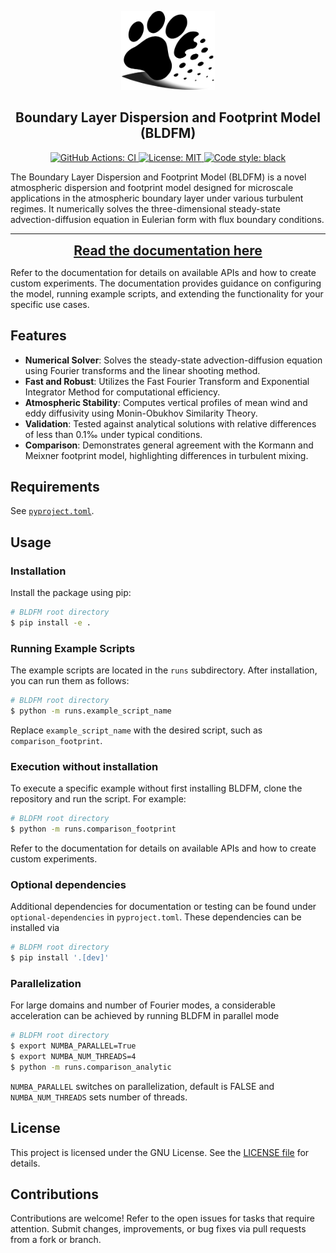 <p align="center">
  <a href="https://github.com/SchlutowSM2Group/BLFDM">
  <img alt="BLDFM Logo" src="docs/source/_static/logo.png" width=150px>
  </a>
</p>

<h2 align="center">Boundary Layer Dispersion and Footprint Model (BLDFM)</h2>

<p align="center">
<a href="https://github.com/SchlutowSM2Group/BLFDM/actions/workflows/ci.yml">
<img alt="GitHub Actions: CI" src="https://img.shields.io/github/actions/workflow/status/SchlutowSM2Group/BLFDM/ci.yml?logo=github&label=ci">
</a>
<a href="https://www.gnu.org/licenses/gpl-3.0">
<img alt="License: MIT" src="https://img.shields.io/badge/License-GPLv3-blue.svg">
</a>
<a href="https://github.com/psf/black">
<img alt="Code style: black" src="https://img.shields.io/badge/code%20style-black-000000.svg">
</a>
</p>

The Boundary Layer Dispersion and Footprint Model (BLDFM) is a novel atmospheric dispersion and footprint model designed for microscale applications in the atmospheric boundary layer under various turbulent regimes. It numerically solves the three-dimensional steady-state advection-diffusion equation in Eulerian form with flux boundary conditions.

---

<p align="center">
  <a href="https://schlutowsm2group.github.io/BLDFM/" style="font-size: 1.5em; font-weight: bold;">
    Read the documentation here
  </a>
</p>

Refer to the documentation for details on available APIs and how to create custom experiments. The documentation provides guidance on configuring the model, running example scripts, and extending the functionality for your specific use cases.

<!-- --- -->

## Features

- **Numerical Solver**: Solves the steady-state advection-diffusion equation using Fourier transforms and the linear shooting method.
- **Fast and Robust**: Utilizes the Fast Fourier Transform and Exponential Integrator Method for computational efficiency.
- **Atmospheric Stability**: Computes vertical profiles of mean wind and eddy diffusivity using Monin-Obukhov Similarity Theory.
- **Validation**: Tested against analytical solutions with relative differences of less than 0.1‰ under typical conditions.
- **Comparison**: Demonstrates general agreement with the Kormann and Meixner footprint model, highlighting differences in turbulent mixing.

<!-- --- -->

## Requirements

See [`pyproject.toml`](https://github.com/SchlutowSM2Group/BLFDM/blob/main/pyproject.toml).

<!-- --- -->

## Usage

### Installation

Install the package using pip:

```bash
# BLDFM root directory
$ pip install -e .
```

### Running Example Scripts
The example scripts are located in the `runs` subdirectory. After installation, you can run them as follows:
```bash
# BLDFM root directory
$ python -m runs.example_script_name
```
Replace `example_script_name` with the desired script, such as `comparison_footprint`.

### Execution without installation
To execute a specific example without first installing BLDFM, clone the repository and run the script. For example:
```bash
# BLDFM root directory
$ python -m runs.comparison_footprint
```

Refer to the documentation for details on available APIs and how to create custom experiments.

### Optional dependencies
Additional dependencies for documentation or testing can be found under `optional-dependencies` in `pyproject.toml`. These dependencies can be installed via
```bash
# BLDFM root directory
$ pip install '.[dev]'
```

### Parallelization
For large domains and number of Fourier modes, a considerable acceleration can be achieved by running BLDFM in parallel mode
```bash
# BLDFM root directory
$ export NUMBA_PARALLEL=True
$ export NUMBA_NUM_THREADS=4
$ python -m runs.comparison_analytic
```
`NUMBA_PARALLEL` switches on parallelization, default is FALSE and `NUMBA_NUM_THREADS` sets number of threads.


## License
This project is licensed under the GNU License. See the [LICENSE file](https://github.com/SchlutowSM2Group/BLDFM/blob/main/LICENSE) for details.

## Contributions
Contributions are welcome! Refer to the open issues for tasks that require attention. Submit changes, improvements, or bug fixes via pull requests from a fork or branch.
